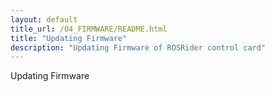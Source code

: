 ```yaml
---
layout: default
title_url: /04_FIRMWARE/README.html
title: "Updating Firmware"
description: "Updating Firmware of ROSRider control card"
---
```


Updating Firmware
